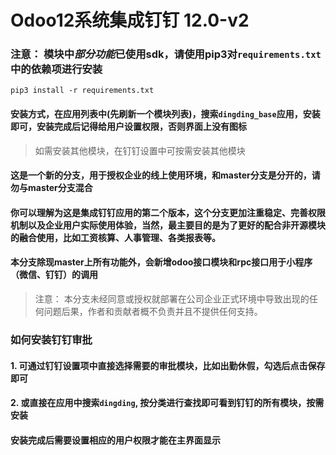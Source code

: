 # Odoo12系统集成钉钉     12.0-v2

### 注意： 模块中***部分功能***已使用sdk，请使用pip3对`requirements.txt`中的依赖项进行安装

```ssh
pip3 install -r requirements.txt
```

#### 安装方式，在应用列表中(先刷新一个模块列表)，搜索`dingding_base`应用，安装即可，安装完成后记得给用户设置权限，否则界面上没有图标

> 如需安装其他模块，在钉钉设置中可按需安装其他模块


#### 这是一个新的分支，用于授权企业的线上使用环境，和master分支是分开的，请勿与master分支混合

#### 你可以理解为这是集成钉钉应用的第二个版本，这个分支更加注重稳定、完善权限机制以及企业用户实际使用体验，当然，最主要目的是为了更好的配合非开源模块的融合使用，比如工资核算、人事管理、各类报表等。

#### 本分支除现master上所有功能外，会新增odoo接口模块和rpc接口用于小程序（微信、钉钉）的调用

> 注意： 本分支未经同意或授权就部署在公司企业正式环境中导致出现的任何问题后果，作者和贡献者概不负责并且不提供任何支持。

### 如何安装钉钉审批
#### 1. 可通过钉钉设置项中直接选择需要的审批模块，比如出勤休假，勾选后点击保存即可
#### 2. 或直接在应用中搜索`dingding`, 按分类进行查找即可看到钉钉的所有模块，按需安装
#### 安装完成后需要设置相应的用户权限才能在主界面显示

